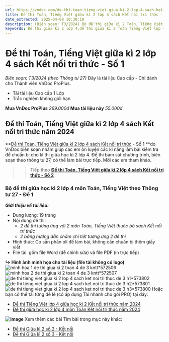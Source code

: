 ```yaml
---
url: https://vndoc.com/de-thi-toan-tieng-viet-giua-ki-2-lop-4-sach-ket-noi-tri-thuc-so-1-316208
title: Đề thi Toán, Tiếng Việt giữa kì 2 lớp 4 sách Kết nối tri thức - Số 1 - Biên soạn: T3/2024 (theo Thông tư 27) - VnDoc.com
date_extracted: 2025-04-08 10:30:10
description: (Biên soạn: T3/2024) Bộ đề thi giữa kì 2 Toán, Tiếng Việt lớp 4 KNTT năm 2024 theo Thông tư 27 - Số 1 được VnDoc biên soạn (gồm đề thi, hướng dẫn chấm chi tiết) nhằm hỗ trợ các em học sinh tham khảo, luyện tập để đạt kết quả cao trong kì thi sắp tới.
keywords: Đề thi giữa kì 2 lớp 4,đề thi giữa kì 2 Toán Tiếng Việt lớp 4,Đề thi Toán Tiếng Việt giữa kì 2 lớp 4,Bộ đề thi giữa kì 2 lớp 4 Kết nối tri thức năm 2024,Bộ đề thi giữa học kì 2 lớp 4 theo Thông tư 27,đề thi giữa học kì 2 lớp 4 môn toán,de thi giữa kì 2 lớp 4 môn Tiếng Việt,đề thi Tiếng Việt giữa kì 2 lớp 4,đề thi học kì 2 lớp 4 môn tiếng việt,đề thi giữa kì 2 lớp 4 chân trời sáng tạo,đề thi giữa kì 2 lớp 4 kết nối tri thức,đề thi giữa kì 2 lớp 4 cánh di
---
```


# Đề thi Toán, Tiếng Việt giữa kì 2 lớp 4 sách Kết nối tri thức - Số 1
 _Biên soạn: T3/2024 \(theo Thông tư 27\)_
Đây là tài liệu Cao cấp - Chỉ dành cho Thành viên VnDoc ProPlus.
  * Tải tài liệu Cao cấp 1 Lớp
  * Trắc nghiệm không giới hạn

**Mua VnDoc ProPlus** _269.000đ_ **Mua tài liệu này** _55.000đ_
## **Đề thi Toán, Tiếng Việt giữa kì 2 lớp 4 sách Kết nối tri thức năm 2024**
**[Đề thi Toán, Tiếng Việt giữa kì 2 lớp 4 sách Kết nối tri thức](<https://vndoc.com/de-thi-toan-tieng-viet-giua-ki-2-lop-4-sach-ket-noi-tri-thuc-so-1-316208>) \- Số 1 **do VnDoc biên soạn nhằm giúp các em ôn luyện các kĩ năng làm bài kiểm tra để chuẩn bị cho kì thi giữa học kì 2 lớp 4. Đề thi bám sát chương trình, biên soạn theo thông tư 27, có thể làm bài trực tiếp. Mời các em tham khảo.
>> Tiếp theo [**Đề thi Toán, Tiếng Việt giữa kì 2 lớp 4 sách Kết nối tri thức - Số 2**](<https://vndoc.com/de-thi-toan-tieng-viet-giua-ki-2-lop-4-sach-ket-noi-tri-thuc-so-2-316214>)
### Bộ đề thi giữa học kì 2 lớp 4 môn Toán, Tiếng Việt theo Thông tư 27 - Đề 1
 _**Giới thiệu về tài liệu:**_
  * Dung lượng: 19 trang
  * Nội dung đề thi:
    * _2 đề thi tương ứng với 2 môn Toán, Tiếng Việt thuộc bộ sách Kết nối tri thức_
    *  _2 bảng hướng dẫn chấm chi tiết tương ứng 2 đề thi_
  * Hình thức: Có sẵn phần oli để làm bài, không cần chuẩn bị thêm giấy viết
  * File tải: gồm file Word \(dễ chỉnh sửa\) và file PDF \(in trực tiếp\)

**↪ Hình ảnh minh họa cho tài liệu \(file tải không có logo\)**
![minh hoa 1 de thi giua ki 2 toan 4 de 3 kntt*572506](https://i.vdoc.vn/data/image/2024/02/26/minh-hoa-1-de-thi-giua-ki-2-toan-4-de-3-kntt.jpg)![minh hoa 2 de thi giua ki 2 toan 4 de 3 kntt*572507](https://i.vdoc.vn/data/image/2024/02/26/minh-hoa-2-de-thi-giua-ki-2-toan-4-de-3-kntt.jpg)![de thi tieng viet giua ki 2 lop 4 sach ket noi tri thuc de 3 h1*573802](https://i.vdoc.vn/data/image/2024/03/04/de-thi-tieng-viet-giua-ki-2-lop-4-sach-ket-noi-tri-thuc-de-3-h1.jpg)![de thi tieng viet giua ki 2 lop 4 sach ket noi tri thuc de 3 h2*573801](https://i.vdoc.vn/data/image/2024/03/04/de-thi-tieng-viet-giua-ki-2-lop-4-sach-ket-noi-tri-thuc-de-3-h2.jpg)![de thi tieng viet giua ki 2 lop 4 sach ket noi tri thuc de 3 h3*573800](https://i.vdoc.vn/data/image/2024/03/04/de-thi-tieng-viet-giua-ki-2-lop-4-sach-ket-noi-tri-thuc-de-3-h3.jpg)
Hoặc bạn có thể tải từng đề lẻ \(có áp dụng Tải nhanh cho gói PRO\) tại đây:
  * [Đề thi Tiếng Việt lớp 4 giữa học kì 2 Kết nối tri thức năm 2024](<https://vndoc.com/de-thi-tieng-viet-giua-ki-2-lop-4-sach-ket-noi-tri-thuc-de-3-316163>)
  * [Đề thi giữa học kì 2 lớp 4 môn Toán Kết nối tri thức năm 2024](<https://vndoc.com/de-thi-giua-hoc-ki-2-lop-4-mon-toan-ket-noi-tri-thuc-de-so-3-315791>)

**![image](https://i.vdoc.vn/data/image/2024/02/24/Order-Tai-lieu.png)**
Xem thêm các bài Tìm bài trong mục này khác:
  * [Đề thi Giữa kì 2 số 2 - Kết nối](</de-thi-toan-tieng-viet-giua-ki-2-lop-4-sach-ket-noi-tri-thuc-so-2-316214>)
  * [Đề thi Giữa kì 2 số 3 - Kết nối](</de-thi-toan-tieng-viet-giua-ki-2-lop-4-sach-ket-noi-tri-thuc-so-3-316216>)

